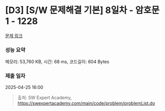 # [D3] [S/W 문제해결 기본] 8일차 - 암호문1 - 1228 

[문제 링크](https://swexpertacademy.com/main/code/problem/problemDetail.do?contestProbId=AV14w-rKAHACFAYD) 

### 성능 요약

메모리: 53,760 KB, 시간: 68 ms, 코드길이: 604 Bytes

### 제출 일자

2025-04-25 16:00



> 출처: SW Expert Academy, https://swexpertacademy.com/main/code/problem/problemList.do